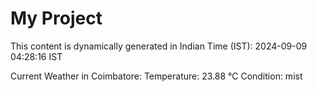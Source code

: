 # My Project

This content is dynamically generated in Indian Time (IST): 2024-09-09 04:28:16 IST


Current Weather in Coimbatore:
Temperature: 23.88 °C
Condition: mist
